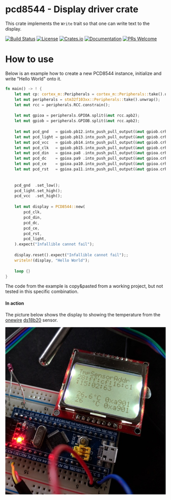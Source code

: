 # pcd8544 - Display driver crate

This crate implements the `Write` trait so that one can write text to the display.


[![Build Status](https://github.com/kellerkindt/pcd8544/workflows/Rust/badge.svg)](https://github.com/kellerkindt/pcd8544/actions?query=workflow%3ARust)
[![License](https://img.shields.io/badge/license-MIT%2FApache--2.0-blue.svg)](https://github.com/kellerkindt/pcd8544)
[![Crates.io](https://img.shields.io/crates/v/pcd8544.svg)](https://crates.io/crates/pcd8544)
[![Documentation](https://docs.rs/pcd8544/badge.svg)](https://docs.rs/pcd8544)
[![PRs Welcome](https://img.shields.io/badge/PRs-welcome-brightgreen.svg)](https://github.com/kellerkindt/pcd8544/issues/new)

# How to use
Below is an example how to create a new PCD8544 instance, initialize and write "Hello World" onto it.

```rust
fn main() -> ! {
    let mut cp: cortex_m::Peripherals = cortex_m::Peripherals::take().unwrap();
    let mut peripherals = stm32f103xx::Peripherals::take().unwrap();
    let mut rcc = peripherals.RCC.constrain();
    
    let mut gpioa = peripherals.GPIOA.split(&mut rcc.apb2);
    let mut gpiob = peripherals.GPIOB.split(&mut rcc.apb2);
    
    let mut pcd_gnd   = gpiob.pb12.into_push_pull_output(&mut gpiob.crh);
    let mut pcd_light = gpiob.pb13.into_push_pull_output(&mut gpiob.crh);
    let mut pcd_vcc   = gpiob.pb14.into_push_pull_output(&mut gpiob.crh);
    let mut pcd_clk   = gpiob.pb15.into_push_pull_output(&mut gpiob.crh);
    let mut pcd_din   = gpioa.pa8 .into_push_pull_output(&mut gpioa.crh);
    let mut pcd_dc    = gpioa.pa9 .into_push_pull_output(&mut gpioa.crh);
    let mut pcd_ce    = gpioa.pa10.into_push_pull_output(&mut gpioa.crh);
    let mut pcd_rst   = gpioa.pa11.into_push_pull_output(&mut gpioa.crh);


    pcd_gnd  .set_low();
    pcd_light.set_high();
    pcd_vcc  .set_high();

    let mut display = PCD8544::new(
        pcd_clk,
        pcd_din,
        pcd_dc,
        pcd_ce,
        pcd_rst,
        pcd_light,
    ).expect("Infallible cannot fail");

    display.reset().expect("Infallible cannot fail");;
    writeln!(display, "Hello World");
    
    loop {}
}
```
The code from the example is copy&pasted from a working project, but not tested in this specific combination.
#### In action
The picture below shows the display to showing the temperature from the [onewire](https://github.com/kellerkindt/onewire/) [ds18b20](https://datasheets.maximintegrated.com/en/ds/DS18B20.pdf) sensor.
 
![](pcd8544.jpg) 